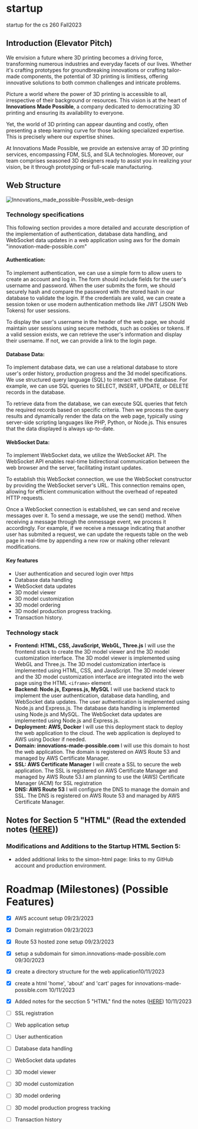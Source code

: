 # startup
startup for the cs 260 Fall2023 

## Introduction (Elevator Pitch)

We envision a future where 3D printing becomes a driving force, transforming numerous industries and everyday facets of our lives. Whether it's crafting prototypes for groundbreaking innovations or crafting tailor-made components, the potential of 3D printing is limitless, offering innovative solutions to both common challenges and intricate problems.

Picture a world where the power of 3D printing is accessible to all, irrespective of their background or resources. This vision is at the heart of **Innovations Made Possible**, a company dedicated to democratizing 3D printing and ensuring its availability to everyone.

Yet, the world of 3D printing can appear daunting and costly, often presenting a steep learning curve for those lacking specialized expertise. This is precisely where our expertise shines.

At Innovations Made Possible, we provide an extensive array of 3D printing services, encompassing FDM, SLS, and SLA technologies. Moreover, our team comprises seasoned 3D designers ready to assist you in realizing your vision, be it through prototyping or full-scale manufacturing.

## Web Structure 

![Innovations_made_possible-Possible_web-design](https://github.com/e3c0b4r/startup/assets/141855716/d36a9ee4-256e-4a36-baae-229cb8d10e66)



### Technology specifications
This following section provides a more detailed and accurate description of the implementation of authentication, database data handling, and WebSocket data updates in a web application using aws for the domain "innovation-made-possible.com"

#### Authentication:
To implement authentication, we can use a simple form to allow users to create an account and log in. The form should include fields for the user's username and password. When the user submits the form, we should securely hash and compare the password with the stored hash in our database to validate the login. If the credentials are valid, we can create a session token or use modern authentication methods like JWT (JSON Web Tokens) for user sessions.

To display the user's username in the header of the web page, we should maintain user sessions using secure methods, such as cookies or tokens. If a valid session exists, we can retrieve the user's information and display their username. If not, we can provide a link to the login page.

#### Database Data:
To implement database data, we can use a relational database to store user's order history, production progress and the 3d model specifications. We use structured query language (SQL) to interact with the database. For example, we can use SQL queries to SELECT, INSERT, UPDATE, or DELETE records in the database.

To retrieve data from the database, we can execute SQL queries that fetch the required records based on specific criteria. Then we process the query results and dynamically render the data on the web page, typically using server-side scripting languages like PHP, Python, or Node.js. This ensures that the data displayed is always up-to-date.

#### WebSocket Data:
To implement WebSocket data, we utilize the WebSocket API. The WebSocket API enables real-time bidirectional communication between the web browser and the server, facilitating instant updates.

To establish this WebSocket connection, we use the WebSocket constructor by providing the WebSocket server's URL. This connection remains open, allowing for efficient communication without the overhead of repeated HTTP requests.

Once a WebSocket connection is established, we can send and receive messages over it. To send a message, we use the send() method. When receiving a message through the onmessage event, we process it accordingly. For example, if we receive a message indicating that another user has submited a request, we can update the requests table on the web page in real-time by appending a new row or making other relevant modifications.

#### Key features
- User authentication and secured login over https
- Database data handling
- WebSocket data updates
- 3D model viewer
- 3D model customization
- 3D model ordering
- 3D model production progress tracking.
- Transaction history.

### Technology stack
- **Frontend: HTML, CSS, JavaScript, WebGL, Three.js**
    I will use the frontend stack to create the 3D model viewer and the 3D model customization interface. The 3D model viewer is implemented using WebGL and Three.js. The 3D model customization interface is implemented using HTML, CSS, and JavaScript. The 3D model viewer and the 3D model customization interface are integrated into the web page using the HTML `<iframe>` element.
- **Backend: Node.js, Express.js, MySQL**
    I will use backend stack to implement the user authentication, database data handling, and WebSocket data updates. The user authentication is implemented using Node.js and Express.js. The database data handling is implemented using Node.js and MySQL. The WebSocket data updates are implemented using Node.js and Express.js.
- **Deployment: AWS, Docker**
    I will use this deployment stack to deploy the web application to the cloud. The web application is deployed to AWS using Docker if needed.
- **Domain: innovations-made-possible.com**
    I will use this domain to host the web application. The domain is registered on AWS Route 53 and managed by AWS Certificate Manager.
- **SSL: AWS Certificate Manager**
    I will create a SSL to secure the web application. The SSL is registered on AWS Certificate Manager and managed by AWS Route 53.I am planning to use the (AWS) Certificate Manager (ACM) for SSL registration
- **DNS: AWS Route 53**
    I will configure the DNS to manage the domain and SSL. The DNS is registered on AWS Route 53 and managed by AWS Certificate Manager.

## Notes for Section 5 "HTML" (Read the extended notes ([HERE](../startup/notes.md)))
### Modifications and Additions to the Startup HTML Section 5:
- added additional links to the simon-html page: links to my GitHub account and production environment.








# Roadmap (Milestones) (Possible Features)
- [x]  AWS account setup 09/23/2023
- [x]  Domain registration 09/23/2023
- [x]  Route 53 hosted zone setup 09/23/2023
- [x]  setup a subdomain for simon.innovations-made-possible.com 09/30/2023 
- [x]  create a directory structure for the web application10/11/2023
- [x]  create a html 'home', 'about' and 'cart' pages for innovations-made-possible.com 10/11/2023
- [x]  Added notes for the secction 5 "HTML" find the notes ([HERE](../startup/notes.md)) 10/11/2023
- [ ]  SSL registration
- [ ]  Web application setup
- [ ]  User authentication
- [ ]  Database data handling
- [ ]  WebSocket data updates
- [ ]  3D model viewer
- [ ]  3D model customization
- [ ]  3D model ordering
- [ ]  3D model production progress tracking
- [ ]  Transaction history



